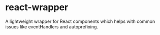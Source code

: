 # react-wrapper
A lightweight wrapper for React components which helps with common issues like eventHandlers and autoprefixing.
